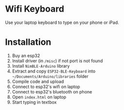 # Wifi Keyboard

Use your laptop keyboard to type on your phone or iPad.

# Installation

1. Buy an esp32
2. Install driver (in `/misc`) if not port is not found
3. Install `NimBLE-Arduino` library
4. Extract and copy `ESP32-BLE-Keyboard` into `~/Documents/Arduino/libraries` folder
5. Compile code and upload
6. Connect to esp32's wifi on laptop
7. Connect to esp32's bluetooth on phone
8. Open `index.html` on laptop
9. Start typing in textbox

